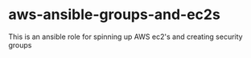 # aws-ansible-groups-and-ec2s
This is an ansible role for spinning up AWS ec2's and creating security groups
